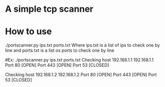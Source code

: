 # A simple tcp scanner

# How to use
./portscanner.py ips.txt ports.txt 
Where ips.txt is a list of ips to check one by line and ports.txt is a list os ports to check one by line

#Ex:
./portscanner.py ips.txt ports.txt 
Checking host 192.168.1.1 192.168.1.1
Port 80 [OPEN]
Port 443 [OPEN]
Port 53 [CLOSED]

Checking host 192.168.1.2 192.168.1.2
Port 80 [OPEN]
Port 443 [OPEN]
Port 53 [CLOSED]
